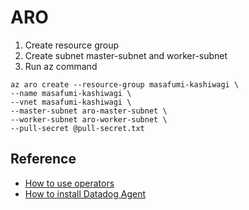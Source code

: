 # ARO
1. Create resource group
2. Create subnet master-subnet and worker-subnet
3. Run az command
```
az aro create --resource-group masafumi-kashiwagi \
--name masafumi-kashiwagi \
--vnet masafumi-kashiwagi \
--master-subnet aro-master-subnet \
--worker-subnet aro-worker-subnet \
--pull-secret @pull-secret.txt
```

## Reference
* [How to use operators](https://learn.microsoft.com/en-us/azure/openshift/tutorial-create-cluster#get-a-red-hat-pull-secret-optional)
* [How to install Datadog Agent](https://github.com/DataDog/datadog-operator/blob/main/docs/install-openshift.md)

